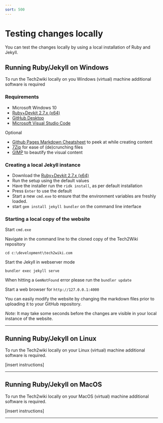 ```yaml
---
sort: 500
---
```

# Testing changes locally

You can test the changes locally by using a local installation of Ruby and Jekyll.

## Running Ruby/Jekyll on Windows

To run the Tech2wiki locally on you Windows (virtual) machine additional software is required
### Requirements

*   Microsoft Windows 10
*   [Ruby+Devkit 2.7.x (x64)](https://github.com/oneclick/rubyinstaller2/releases/download/RubyInstaller-2.7.2-1/rubyinstaller-devkit-2.7.2-1-x64.exe)
*   [GitHub Desktop](https://central.github.com/deployments/desktop/desktop/latest/win32)
*   [Microsoft Visual Studio Code](https://code.visualstudio.com/docs/?dv=win)

Optional
*   [Github Pages Markdown Cheatsheet](https://code.berrydejager.com/assets/pdf/markdown-cheatsheet-online.pdf) to peek at while creating content
*   [7Zip](https://www.7-zip.org/download.html) for ease of (de)crunching files
*   [GIMP](https://download.gimp.org/pub/gimp/v2.10/windows/) to beautify the visual content


### Creating a local Jekyll instance

*   Download the [Ruby+Devkit 2.7.x (x64)](https://github.com/oneclick/rubyinstaller2/releases/download/RubyInstaller-2.7.2-1/rubyinstaller-devkit-2.7.2-1-x64.exe)
*   Run the setup using the default values
*   Have the installer run the `ridk install`, as per default installation
*   Press `Enter` to use the default
*   Start a new `cmd.exe` to ensure that the environment variables are freshly loaded.
*   start `gem install jekyll bundler` on the command line interface

### Starting a local copy of the website

Start `cmd.exe`

Navigate in the command line to the cloned copy of the Tech2Wiki repository

`cd c:\development\tech2wiki.com`

Start the Jekyll in webserver mode

`bundler exec jekyll serve`

When hitting a `GemNotFound` error please run the `bundler update`

Start a web browser for `http://127.0.0.1:4000`

You can easily modify the website by changing the markdown files prior to uploading it to your GitHub repository.

_Note:_ It may take some seconds before the changes are visible in your local instance of the website.

---
## Running Ruby/Jekyll on Linux

To run the Tech2wiki locally on your Linux (virtual) machine additional software is required.

[insert instructions]

---
## Running Ruby/Jekyll on MacOS

To run the Tech2wiki locally on your MacOS (virtual) machine additional software is required.

[insert instructions]

---